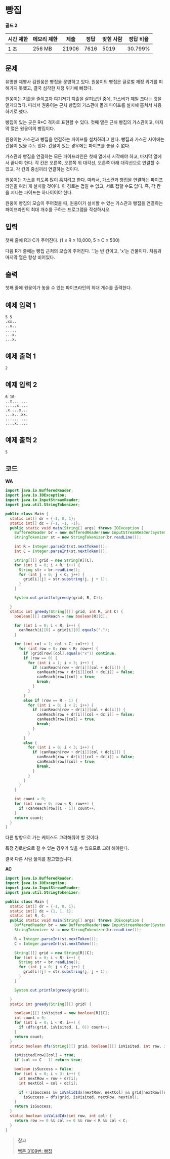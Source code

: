 # 빵집

**골드 2**

|시간 제한	|메모리 제한|	제출|	정답|	맞힌 사람	|정답 비율|
|---|---|---|---|---|---|
|1 초|	256 MB|	21906|	7616|	5019|	30.799%|

## 문제 

유명한 제빵사 김원웅은 빵집을 운영하고 있다. 원웅이의 빵집은 글로벌 재정 위기를 피해가지 못했고, 결국 심각한 재정 위기에 빠졌다.

원웅이는 지출을 줄이고자 여기저기 지출을 살펴보던 중에, 가스비가 제일 크다는 것을 알게되었다. 따라서 원웅이는 근처 빵집의 가스관에 몰래 파이프를 설치해 훔쳐서 사용하기로 했다.

빵집이 있는 곳은 R*C 격자로 표현할 수 있다. 첫째 열은 근처 빵집의 가스관이고, 마지막 열은 원웅이의 빵집이다.

원웅이는 가스관과 빵집을 연결하는 파이프를 설치하려고 한다. 빵집과 가스관 사이에는 건물이 있을 수도 있다. 건물이 있는 경우에는 파이프를 놓을 수 없다.

가스관과 빵집을 연결하는 모든 파이프라인은 첫째 열에서 시작해야 하고, 마지막 열에서 끝나야 한다. 각 칸은 오른쪽, 오른쪽 위 대각선, 오른쪽 아래 대각선으로 연결할 수 있고, 각 칸의 중심끼리 연결하는 것이다.

원웅이는 가스를 되도록 많이 훔치려고 한다. 따라서, 가스관과 빵집을 연결하는 파이프라인을 여러 개 설치할 것이다. 이 경로는 겹칠 수 없고, 서로 접할 수도 없다. 즉, 각 칸을 지나는 파이프는 하나이어야 한다.

원웅이 빵집의 모습이 주어졌을 때, 원웅이가 설치할 수 있는 가스관과 빵집을 연결하는 파이프라인의 최대 개수를 구하는 프로그램을 작성하시오.

## 입력 

첫째 줄에 R과 C가 주어진다. (1 ≤ R ≤ 10,000, 5 ≤ C ≤ 500)

다음 R개 줄에는 빵집 근처의 모습이 주어진다. '.'는 빈 칸이고, 'x'는 건물이다. 처음과 마지막 열은 항상 비어있다.

## 출력 

첫째 줄에 원웅이가 놓을 수 있는 파이프라인의 최대 개수를 출력한다.

## 예제 입력 1

```
5 5
.xx..
..x..
.....
...x.
...x.
```

## 예제 출력 1

```
2
```

## 예제 입력 2

```
6 10
..x.......
.....x....
.x....x...
...x...xx.
..........
....x.....
```

## 예제 출력 2

```
5
```

## 코드 

**WA**

```java
import java.io.BufferedReader;
import java.io.IOException;
import java.io.InputStreamReader;
import java.util.StringTokenizer;

public class Main {
  static int[] dr = {-1, 0, 1};
  static int[] dc = {-1, -1, -1};
  public static void main(String[] args) throws IOException {
    BufferedReader br = new BufferedReader(new InputStreamReader(System.in));
    StringTokenizer st = new StringTokenizer(br.readLine());

    int R = Integer.parseInt(st.nextToken());
    int C = Integer.parseInt(st.nextToken());

    String[][] grid = new String[R][C];
    for (int i = 0; i < R; i++) {
      String str = br.readLine();
      for (int j = 0; j < C; j++) {
        grid[i][j] = str.substring(j, j + 1);
      }
    }

    System.out.println(greedy(grid, R, C));

  }
  static int greedy(String[][] grid, int R, int C) {
    boolean[][] canReach = new boolean[R][C];

    for (int i = 0; i < R; i++) {
      canReach[i][0] = grid[i][0].equals(".");
    }

    for (int col = 1; col < C; col++) {
      for (int row = 0; row < R; row++) {
        if (grid[row][col].equals("x")) continue;
        if (row == 0) {
          for (int i = 1; i < 3; i++) {
            if (canReach[row + dr[i]][col + dc[i]]) {
              canReach[row + dr[i]][col + dc[i]] = false;
              canReach[row][col] = true;
              break;
            }
          }
        }
        else if (row == R - 1) {
          for (int i = 0; i < 2; i++) {
            if (canReach[row + dr[i]][col + dc[i]]) {
              canReach[row + dr[i]][col + dc[i]] = false;
              canReach[row][col] = true;
              break;
            }
          }
        }
        else {
          for (int i = 0; i < 3; i++) {
            if (canReach[row + dr[i]][col + dc[i]]) {
              canReach[row + dr[i]][col + dc[i]] = false;
              canReach[row][col] = true;
              break;
            }
          }
        }
      }
    }

    int count = 0;
    for (int row = 0; row < R; row++) {
      if (canReach[row][C - 1]) count++;
    }
    return count;
  }
}
```

다른 방향으로 가는 케이스도 고려해줘야 할 것이다.

특정 경로만으로 갈 수 있는 경우가 있을 수 있으므로 고려 해야한다.

결국 다른 사람 풀이를 참고했습니다. 

**AC**

```java
import java.io.BufferedReader;
import java.io.IOException;
import java.io.InputStreamReader;
import java.util.StringTokenizer;

public class Main {
  static int[] dr = {-1, 0, 1};
  static int[] dc = {1, 1, 1};
  static int R, C;
  public static void main(String[] args) throws IOException {
    BufferedReader br = new BufferedReader(new InputStreamReader(System.in));
    StringTokenizer st = new StringTokenizer(br.readLine());

    R = Integer.parseInt(st.nextToken());
    C = Integer.parseInt(st.nextToken());

    String[][] grid = new String[R][C];
    for (int i = 0; i < R; i++) {
      String str = br.readLine();
      for (int j = 0; j < C; j++) {
        grid[i][j] = str.substring(j, j + 1);
      }
    }

    System.out.println(greedy(grid));

  }
  static int greedy(String[][] grid) {

    boolean[][] isVisited = new boolean[R][C];
    int count = 0;
    for (int i = 0; i < R; i++) {
      if (dfs(grid, isVisited, i, 0)) count++;
    }
    return count;
  }
  static boolean dfs(String[][] grid, boolean[][] isVisited, int row, int col) {

    isVisited[row][col] = true;
    if (col == C - 1) return true;

    boolean isSuccess = false;
    for (int i = 0; i < 3; i++) {
      int nextRow = row + dr[i];
      int nextCol = col + dc[i];

      if (!isSuccess && isValidIdx(nextRow, nextCol) && grid[nextRow][nextCol].equals(".") && !isVisited[nextRow][nextCol])
        isSuccess = dfs(grid, isVisited, nextRow, nextCol);
    }
    return isSuccess;
  }
  static boolean isValidIdx(int row, int col) {
    return row >= 0 && col >= 0 && row < R && col < C;
  }
}
```

> **참고**
> 
> [백준 3109번: 빵집](https://velog.io/@qwerty1434/%EB%B0%B1%EC%A4%80-3109%EB%B2%88-%EB%B9%B5%EC%A7%91)